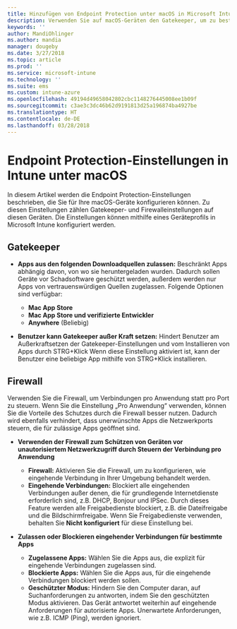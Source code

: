 ```yaml
---
title: Hinzufügen von Endpoint Protection unter macOS in Microsoft Intune – Azure | Microsoft-Dokumentation
description: Verwenden Sie auf macOS-Geräten den Gatekeeper, um zu bestimmen, wo Apps, einschließlich der Mac App Store, installiert werden können. Aktivieren oder Konfigurieren Sie ebenfalls eine Firewall, um bestimmte Apps zuzulassen, zu blockieren, den geschützten Modus zu verwenden oder bestimmte Arten von eingehenden Verbindungen mithilfe von Microsoft Intune zu blockieren.
keywords: ''
author: MandiOhlinger
ms.author: mandia
manager: dougeby
ms.date: 3/27/2018
ms.topic: article
ms.prod: ''
ms.service: microsoft-intune
ms.technology: ''
ms.suite: ems
ms.custom: intune-azure
ms.openlocfilehash: 49194d49658042802cbc1148276445008ee1b09f
ms.sourcegitcommit: c3ae3c3dc46b62d9191813d25a196874ba4927be
ms.translationtype: HT
ms.contentlocale: de-DE
ms.lasthandoff: 03/28/2018
---
```

# <a name="macos-endpoint-protection-settings-in-intune"></a>Endpoint Protection-Einstellungen in Intune unter macOS

In diesem Artikel werden die Endpoint Protection-Einstellungen beschrieben, die Sie für Ihre macOS-Geräte konfigurieren können. Zu diesen Einstellungen zählen Gatekeeper- und Firewalleinstellungen auf diesen Geräten. Die Einstellungen können mithilfe eines Geräteprofils in Microsoft Intune konfiguriert werden.

## <a name="gatekeeper"></a>Gatekeeper

- **Apps aus den folgenden Downloadquellen zulassen:** Beschränkt Apps abhängig davon, von wo sie heruntergeladen wurden. Dadurch sollen Geräte vor Schadsoftware geschützt werden, außerdem werden nur Apps von vertrauenswürdigen Quellen zugelassen. Folgende Optionen sind verfügbar: 
  - **Mac App Store**
  - **Mac App Store und verifizierte Entwickler**
  - **Anywhere** (Beliebig)

- **Benutzer kann Gatekeeper außer Kraft setzen:** Hindert Benutzer am Außerkraftsetzen der Gatekeeper-Einstellungen und vom Installieren von Apps durch STRG+Klick Wenn diese Einstellung aktiviert ist, kann der Benutzer eine beliebige App mithilfe von STRG+Klick installieren.

## <a name="firewall"></a>Firewall

Verwenden Sie die Firewall, um Verbindungen pro Anwendung statt pro Port zu steuern. Wenn Sie die Einstellung „Pro Anwendung“ verwenden, können Sie die Vorteile des Schutzes durch die Firewall besser nutzen. Dadurch wird ebenfalls verhindert, dass unerwünschte Apps die Netzwerkports steuern, die für zulässige Apps geöffnet sind.

- **Verwenden der Firewall zum Schützen von Geräten vor unautorisiertem Netzwerkzugriff durch Steuern der Verbindung pro Anwendung**
  - **Firewall:** Aktivieren Sie die Firewall, um zu konfigurieren, wie eingehende Verbindung in Ihrer Umgebung behandelt werden.
  - **Eingehende Verbindungen:** Blockiert alle eingehenden Verbindungen außer denen, die für grundlegende Internetdienste erforderlich sind, z.B. DHCP, Bonjour und IPSec. Durch dieses Feature werden alle Freigabedienste blockiert, z.B. die Dateifreigabe und die Bildschirmfreigabe. Wenn Sie Freigabedienste verwenden, behalten Sie **Nicht konfiguriert** für diese Einstellung bei.

- **Zulassen oder Blockieren eingehender Verbindungen für bestimmte Apps**
  - **Zugelassene Apps:** Wählen Sie die Apps aus, die explizit für eingehende Verbindungen zugelassen sind.
  - **Blockierte Apps:** Wählen Sie die Apps aus, für die eingehende Verbindungen blockiert werden sollen.
  - **Geschützter Modus:** Hindern Sie den Computer daran, auf Suchanforderungen zu antworten, indem Sie den geschützten Modus aktivieren. Das Gerät antwortet weiterhin auf eingehende Anforderungen für autorisierte Apps. Unerwartete Anforderungen, wie z.B. ICMP (Ping), werden ignoriert.
